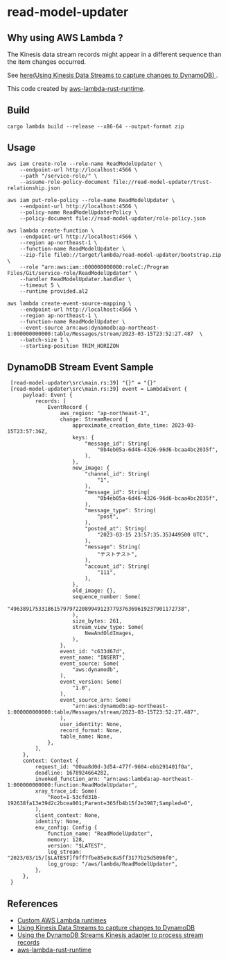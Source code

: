 # read-model-updater

## Why using AWS Lambda ?

The Kinesis data stream records might appear in a different sequence than the item changes occurred.

See [here(Using Kinesis Data Streams to capture changes to DynamoDB)
](https://docs.aws.amazon.com/amazondynamodb/latest/developerguide/kds.html).

This code created by [aws-lambda-rust-runtime](https://github.com/awslabs/aws-lambda-rust-runtime).

## Build

```shell
cargo lambda build --release --x86-64 --output-format zip
```

## Usage

```shell
aws iam create-role --role-name ReadModelUpdater \
    --endpoint-url http://localhost:4566 \
    --path "/service-role/" \
    --assume-role-policy-document file://read-model-updater/trust-relationship.json
    
aws iam put-role-policy --role-name ReadModelUpdater \
    --endpoint-url http://localhost:4566 \
    --policy-name ReadModelUpdaterPolicy \
    --policy-document file://read-model-updater/role-policy.json
    
aws lambda create-function \
    --endpoint-url http://localhost:4566 \
    --region ap-northeast-1 \
    --function-name ReadModelUpdater \
    --zip-file fileb://target/lambda/read-model-updater/bootstrap.zip \
    --role "arn:aws:iam::000000000000:roleC:/Program Files/Git/service-role/ReadModelUpdater" \
    --handler ReadModelUpdater.handler \
    --timeout 5 \
    --runtime provided.al2
    
aws lambda create-event-source-mapping \
    --endpoint-url http://localhost:4566 \
    --region ap-northeast-1 \
    --function-name ReadModelUpdater \
    --event-source arn:aws:dynamodb:ap-northeast-1:000000000000:table/Messages/stream/2023-03-15T23:52:27.487  \
    --batch-size 1 \
    --starting-position TRIM_HORIZON
```

## DynamoDB Stream Event Sample

```shell
 [read-model-updater\src\main.rs:39] "{}" = "{}"
 [read-model-updater\src\main.rs:39] event = LambdaEvent {
     payload: Event {
         records: [
             EventRecord {
                 aws_region: "ap-northeast-1",
                 change: StreamRecord {
                     approximate_creation_date_time: 2023-03-15T23:57:36Z,
                     keys: {
                         "message_id": String(
                             "0b4eb05a-6d46-4326-96d6-bcaa4bc2035f",
                         ),
                     },
                     new_image: {
                         "channel_id": String(
                             "1",
                         ),
                         "message_id": String(
                             "0b4eb05a-6d46-4326-96d6-bcaa4bc2035f",
                         ),
                         "message_type": String(
                             "post",
                         ),
                         "posted_at": String(
                             "2023-03-15 23:57:35.353449500 UTC",
                         ),
                         "message": String(
                             "テストテスト",
                         ),
                         "account_id": String(
                             "111",
                         ),
                     },
                     old_image: {},
                     sequence_number: Some(
                         "49638917533186157979722089949123779376369619237901172738",
                     ),
                     size_bytes: 261,
                     stream_view_type: Some(
                         NewAndOldImages,
                     ),
                 },
                 event_id: "c633d67d",
                 event_name: "INSERT",
                 event_source: Some(
                     "aws:dynamodb",
                 ),
                 event_version: Some(
                     "1.0",
                 ),
                 event_source_arn: Some(
                     "arn:aws:dynamodb:ap-northeast-1:000000000000:table/Messages/stream/2023-03-15T23:52:27.487",
                 ),
                 user_identity: None,
                 record_format: None,
                 table_name: None,
             },
         ],
     },
     context: Context {
         request_id: "00aa8d0d-3d54-477f-9604-ebb291401f0a",
         deadline: 1678924664282,
         invoked_function_arn: "arn:aws:lambda:ap-northeast-1:000000000000:function:ReadModelUpdater",
         xray_trace_id: Some(
             "Root=1-53cfd31b-192638fa13e39d2c2bcea001;Parent=365fb4b15f2e3987;Sampled=0",
         ),
         client_context: None,
         identity: None,
         env_config: Config {
             function_name: "ReadModelUpdater",
             memory: 128,
             version: "$LATEST",
             log_stream: "2023/03/15/[$LATEST]f9ff7fbe85e9c8a5ff3177b25d5096f0",
             log_group: "/aws/lambda/ReadModelUpdater",
         },
     },
 }
```

## References
- [Custom AWS Lambda runtimes](https://docs.aws.amazon.com/amazondynamodb/latest/developerguide/Streams.KCLAdapter.html)
- [Using Kinesis Data Streams to capture changes to DynamoDB](https://docs.aws.amazon.com/amazondynamodb/latest/developerguide/kds.html)
- [Using the DynamoDB Streams Kinesis adapter to process stream records](https://docs.aws.amazon.com/amazondynamodb/latest/developerguide/Streams.KCLAdapter.html)
- [aws-lambda-rust-runtime](https://github.com/awslabs/aws-lambda-rust-runtime)